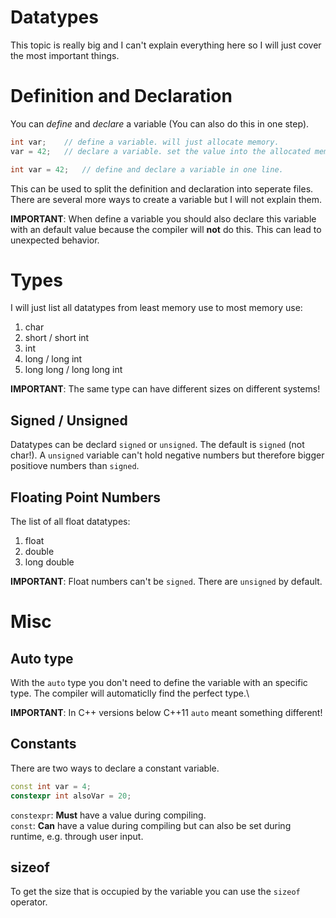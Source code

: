 # Datatypes

This topic is really big and I can't explain everything here so I will just
cover the most important things.

# Definition and Declaration

You can *define* and *declare* a variable (You can also do this in one step).

```cpp
int var;    // define a variable. will just allocate memory.
var = 42;   // declare a variable. set the value into the allocated memory.

int var = 42;   // define and declare a variable in one line.   
```

This can be used to split the definition and declaration into seperate files.\
There are several more ways to create a variable but I will not explain them.

**IMPORTANT**: When define a variable you should also declare this variable with
an default value because the compiler will **not** do this. This can lead to
unexpected behavior.

# Types

I will just list all datatypes from least memory use to most memory use:

1. char
2. short / short int
3. int
4. long / long int
5. long long / long long int

**IMPORTANT**: The same type can have different sizes on different systems! 

## Signed / Unsigned

Datatypes can be declard `signed` or `unsigned`. The default is `signed` 
(not char!). A `unsigned` variable can't hold negative numbers but therefore
bigger positiove numbers than `signed`.

## Floating Point Numbers

The list of all float datatypes:

1. float
2. double
3. long double

**IMPORTANT**: Float numbers can't be `signed`. There are `unsigned` by
default.

# Misc

## Auto type

With the `auto` type you don't need to define the variable with an specific type.
The compiler will automaticlly find the perfect type.\

**IMPORTANT**: In C++ versions below C++11 `auto` meant something different!

## Constants

There are two ways to declare a constant variable.

```cpp
const int var = 4; 
constexpr int alsoVar = 20;
```

`constexpr`: **Must** have a value during compiling.\
`const`: **Can** have a value during compiling but can also be set during
runtime, e.g. through user input.

## sizeof

To get the size that is occupied by the variable you can use the `sizeof` operator.

